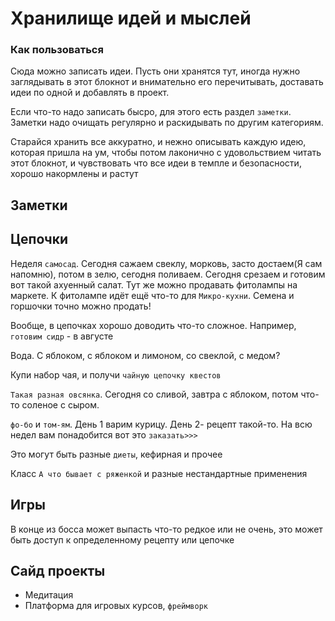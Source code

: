 # Хранилище идей и мыслей

### Как пользоваться

Сюда можно записать идеи. Пусть они хранятся тут, иногда нужно заглядывать в этот блокнот и внимательно его перечитывать, доставать идеи по одной и добавлять в проект. 

Если что-то надо записать бысро, для этого есть раздел `заметки`. Заметки надо очищать регулярно и раскидывать по другим категориям. 

Старайся хранить все аккуратно, и нежно описывать каждую идею, которая пришла на ум, чтобы потом лаконично с удовольствием читать этот блокнот, и чувствовать что все идеи в темпле и безопасности, хорошо накормлены и растут

## Заметки


## Цепочки

Неделя `самосад`. Сегодня сажаем свеклу, морковь, засто достаем(Я сам напомню), потом в зелю, сегодня поливаем. Сегодня срезаем и готовим вот такой ахуенный салат. Тут же можно продавать фитолампы на маркете. К фитолампе идёт ещё что-то для `Микро-кухни`. Семена и горшочки точно можно продать!

Вообще, в цепочках хорошо доводить что-то сложное. Например, `готовим сидр` - в августе

Вода. С яблоком, с яблоком и лимоном, со свеклой, с медом?

Купи набор чая, и получи `чайную цепочку квестов`

`Такая разная овсянка`. Сегодня со сливой, завтра с яблоком, потом что-то соленое с сыром.

`фо-бо` и `том-ям`. День 1 варим курицу. День 2- рецепт такой-то. На всю недел вам понадобится вот это `заказать>>>`

Это могут быть разные `диеты`, кефирная и прочее

Класс `А что бывает с ряженкой` и разные нестандартные применения

## Игры

В конце из босса может выпасть что-то редкое или не очень, это может быть доступ к определенному рецепту или цепочке

## Сайд проекты
+ Медитация
+ Платформа для игровых курсов, `фреймворк`